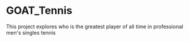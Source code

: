 # GOAT_Tennis
This project explores who is the greatest player of all time in professional men's singles tennis

